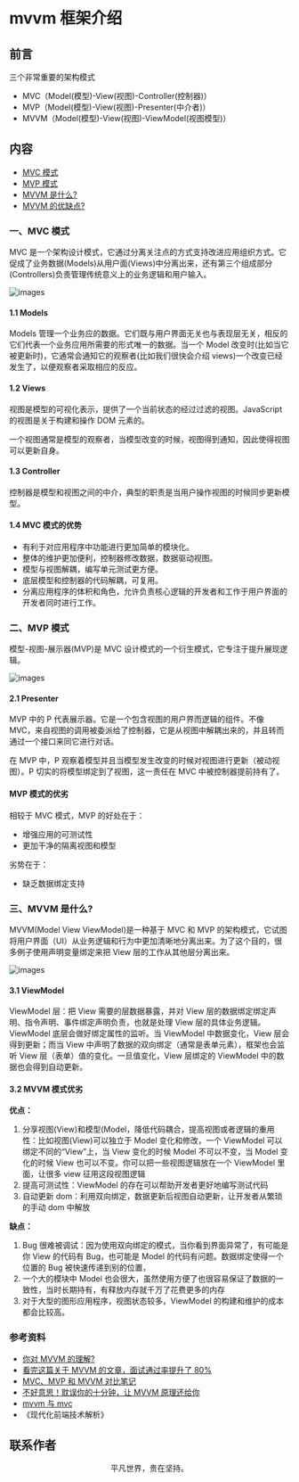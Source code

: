 # mvvm 框架介绍

## 前言

三个非常重要的架构模式

- MVC（Model(模型)-View(视图)-Controller(控制器)）
- MVP（Model(模型)-View(视图)-Presenter(中介者)）
- MVVM（Model(模型)-View(视图)-ViewModel(视图模型)）

## 内容

- [MVC 模式](#一、MVC-模式)
- [MVP 模式](#二、MVP-模式)
- [MVVM 是什么?](#三、mvvm-是什么)
- [MVVM 的优缺点?](#四、mvvm-的优缺点)

### 一、MVC 模式

MVC 是一个架构设计模式，它通过分离关注点的方式支持改进应用组织方式。它促成了业务数据(Models)从用户面(Views)中分离出来，还有第三个组成部分(Controllers)负责管理传统意义上的业务逻辑和用户输入。

![images](mvc.jpeg)

#### 1.1 Models

Models 管理一个业务应的数据。它们既与用户界面无关也与表现层无关，相反的它们代表一个业务应用所需要的形式唯一的数据。当一个 Model 改变时(比如当它被更新时)，它通常会通知它的观察者(比如我们很快会介绍 views)一个改变已经发生了，以便观察者采取相应的反应。

#### 1.2 Views

视图是模型的可视化表示，提供了一个当前状态的经过过滤的视图。JavaScript 的视图是关于构建和操作 DOM 元素的。

一个视图通常是模型的观察者，当模型改变的时候，视图得到通知，因此使得视图可以更新自身。

#### 1.3 Controller

控制器是模型和视图之间的中介，典型的职责是当用户操作视图的时候同步更新模型。

#### 1.4 MVC 模式的优势

- 有利于对应用程序中功能进行更加简单的模块化。
- 整体的维护更加便利，控制器修改数据，数据驱动视图。
- 模型与视图解耦，编写单元测试更方便。
- 底层模型和控制器的代码解耦，可复用。
- 分离应用程序的体积和角色，允许负责核心逻辑的开发者和工作于用户界面的开发者同时进行工作。

### 二、MVP 模式

模型-视图-展示器(MVP)是 MVC 设计模式的一个衍生模式，它专注于提升展现逻辑。

![images](mvp.png)

#### 2.1 Presenter

MVP 中的 P 代表展示器。它是一个包含视图的用户界而逻辑的组件。不像 MVC，来自视图的调用被委派给了控制器，它是从视图中解耦出来的，并且转而通过一个接口来同它进行对话。

在 MVP 中，P 观察着模型并且当模型发生改变的时候对视图进行更新（被动视图）。P 切实的将模型绑定到了视图，这一责任在 MVC 中被控制器提前持有了。

#### MVP 模式的优劣

相较于 MVC 模式，MVP 的好处在于：

- 增强应用的可测试性
- 更加干净的隔离视图和模型

劣势在于：

- 缺乏数据绑定支持

### 三、MVVM 是什么?

MVVM(Model View ViewModel)是一种基于 MVC 和 MVP 的架构模式，它试图将用户界面（UI）从业务逻辑和行为中更加清晰地分离出来。为了这个目的，很多例子使用声明变量绑定来把 View 层的工作从其他层分离出来。

![images](mvvm.png)

#### 3.1 ViewModel

ViewModel 层：把 View 需要的层数据暴露，并对 View 层的数据绑定绑定声明、指令声明、事件绑定声明负责，也就是处理 View 层的具体业务逻辑。ViewModel 底层会做好绑定属性的监听。当 ViewModel 中数据变化，View 层会得到更新；而当 View 中声明了数据的双向绑定（通常是表单元素），框架也会监听 View 层（表单）值的变化。一旦值变化，View 层绑定的 ViewModel 中的数据也会得到自动更新。

#### 3.2 MVVM 模式优劣

**优点：**

1. 分享视图(View)和模型(Model，降低代码耦合，提高视图或者逻辑的重用性：比如视图(View)可以独立于 Model 变化和修改，一个 ViewModel 可以绑定不同的“View”上，当 View 变化的时候 Model 不可以不变，当 Model 变化的时候 View 也可以不变。你可以把一些视图逻辑放在一个 ViewModel 里面，让很多 view 征用这段视图逻辑
2. 提高可测试性：ViewModel 的存在可以帮助开发者更好地编写测试代码
3. 自动更新 dom：利用双向绑定，数据更新后视图自动更新，让开发者从繁琐的手动 dom 中解放

**缺点：**

1. Bug 很难被调试：因为使用双向绑定的模式，当你看到界面异常了，有可能是你 View 的代码有 Bug，也可能是 Model 的代码有问题。数据绑定使得一个位置的 Bug 被快速传递到别的位置，
2. 一个大的模块中 Model 也会很大，虽然使用方便了也很容易保证了数据的一致性，当时长期持有，有释放内存就千万了花费更多的内存
3. 对于大型的图形应用程序，视图状态较多，ViewModel 的构建和维护的成本都会比较高。

### 参考资料

- [你对 MVVM 的理解?](https://www.cxymsg.com/guide/vue.html#%E4%BD%A0%E5%AF%B9mvvm%E7%9A%84%E7%90%86%E8%A7%A3)
- [看完这篇关于 MVVM 的文章，面试通过率提升了 80%](https://juejin.im/post/5af8eb55f265da0b814ba766)
- [MVC、MVP 和 MVVM 对比笔记](https://www.cnblogs.com/shenyf/p/9532342.html)
- [不好意思！耽误你的十分钟，让 MVVM 原理还给你](https://juejin.im/post/5abdd6f6f265da23793c4458)
- [mvvm 与 mvc](https://github.com/qappleh/Web-Daily-Question/blob/master/%E6%9E%B6%E6%9E%84/MVC%E5%92%8CMVVM/README.md)
- 《现代化前端技术解析》

## 联系作者

<div align="center">
    <p>
        平凡世界，贵在坚持。
    </p>
    <img :src="$withBase('/about/contact.png')" />
</div>
